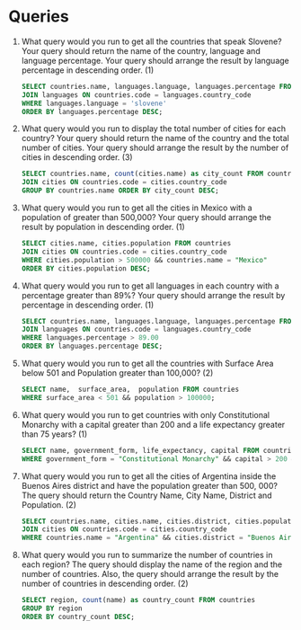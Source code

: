 # Queries

1. What query would you run to get all the countries that speak Slovene? Your query should return the name of the country, language and language percentage. Your query should arrange the result by language percentage in descending order. (1)

    ```sql
    SELECT countries.name, languages.language, languages.percentage FROM countries
    JOIN languages ON countries.code = languages.country_code
    WHERE languages.language = 'slovene'
    ORDER BY languages.percentage DESC;
    ```

2. What query would you run to display the total number of cities for each country? Your query should return the name of the country and the total number of cities. Your query should arrange the result by the number of cities in descending order. (3)

    ```sql
    SELECT countries.name, count(cities.name) as city_count FROM countries
    JOIN cities ON countries.code = cities.country_code
    GROUP BY countries.name ORDER BY city_count DESC;
    ```

3. What query would you run to get all the cities in Mexico with a population of greater than 500,000? Your query should arrange the result by population in descending order. (1)

    ```sql
    SELECT cities.name, cities.population FROM countries
    JOIN cities ON countries.code = cities.country_code
    WHERE cities.population > 500000 && countries.name = "Mexico"
    ORDER BY cities.population DESC;
    ```

4. What query would you run to get all languages in each country with a percentage greater than 89%? Your query should arrange the result by percentage in descending order. (1)

    ```sql
    SELECT countries.name, languages.language, languages.percentage FROM countries
    JOIN languages ON countries.code = languages.country_code
    WHERE languages.percentage > 89.00
    ORDER BY languages.percentage DESC;
    ```

5. What query would you run to get all the countries with Surface Area below 501 and Population greater than 100,000? (2)

    ```sql
    SELECT name,  surface_area,  population FROM countries
    WHERE surface_area < 501 && population > 100000;
    ```

6. What query would you run to get countries with only Constitutional Monarchy with a capital greater than 200 and a life expectancy greater than 75 years? (1)

    ```sql
    SELECT name, government_form, life_expectancy, capital FROM countries
    WHERE government_form = "Constitutional Monarchy" && capital > 200 && life_expectancy > 75;
    ```

7. What query would you run to get all the cities of Argentina inside the Buenos Aires district and have the population greater than 500, 000? The query should return the Country Name, City Name, District and Population. (2)

    ```sql
    SELECT countries.name, cities.name, cities.district, cities.population FROM countries
    JOIN cities ON countries.code = cities.country_code
    WHERE countries.name = "Argentina" && cities.district = "Buenos Aires" && cities.population > 500000;
    ```

8. What query would you run to summarize the number of countries in each region? The query should display the name of the region and the number of countries. Also, the query should arrange the result by the number of countries in descending order. (2)

    ```sql
    SELECT region, count(name) as country_count FROM countries
    GROUP BY region
    ORDER BY country_count DESC;
    ```